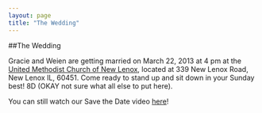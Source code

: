 ```yaml
---
layout: page
title: "The Wedding"
---
```


##The Wedding

Gracie and Weien are getting married on March 22, 2013 at 4 pm at the [United Methodist Church of New Lenox](http://www.umcnl.com/37993.html), located at 339 New Lenox Road, New Lenox IL, 60451. Come ready to stand up and sit down in your Sunday best! 8D (OKAY not sure what all else to put here).



You can still watch our Save the Date video [here](http://vimeo.com/49057034)!
